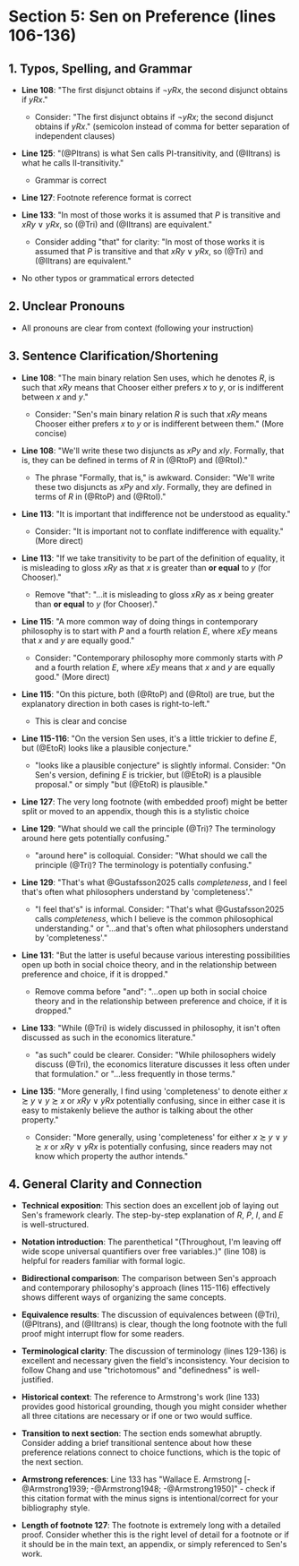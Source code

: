 # Section 5: Sen on Preference (lines 106-136)

## 1. Typos, Spelling, and Grammar
- **Line 108**: "The first disjunct obtains if ¬*yRx*, the second disjunct obtains if *yRx*."
  - Consider: "The first disjunct obtains if ¬*yRx*; the second disjunct obtains if *yRx*." (semicolon instead of comma for better separation of independent clauses)

- **Line 125**: "(@PItrans) is what Sen calls PI-transitivity, and (@IItrans) is what he calls II-transitivity."
  - Grammar is correct

- **Line 127**: Footnote reference format is correct

- **Line 133**: "In most of those works it is assumed that *P* is transitive and *xRy* ∨ *yRx*, so (@Tri) and (@IItrans) are equivalent."
  - Consider adding "that" for clarity: "In most of those works it is assumed that *P* is transitive and that *xRy* ∨ *yRx*, so (@Tri) and (@IItrans) are equivalent."

- No other typos or grammatical errors detected

## 2. Unclear Pronouns
- All pronouns are clear from context (following your instruction)

## 3. Sentence Clarification/Shortening
- **Line 108**: "The main binary relation Sen uses, which he denotes *R*, is such that *xRy* means that Chooser either prefers *x* to *y*, or is indifferent between *x* and *y*."
  - Consider: "Sen's main binary relation *R* is such that *xRy* means Chooser either prefers *x* to *y* or is indifferent between them." (More concise)

- **Line 108**: "We'll write these two disjuncts as *xPy* and *xIy*. Formally, that is, they can be defined in terms of *R* in (@RtoP) and (@RtoI)."
  - The phrase "Formally, that is," is awkward. Consider: "We'll write these two disjuncts as *xPy* and *xIy*. Formally, they are defined in terms of *R* in (@RtoP) and (@RtoI)."

- **Line 113**: "It is important that indifference not be understood as equality."
  - Consider: "It is important not to conflate indifference with equality." (More direct)

- **Line 113**: "If we take transitivity to be part of the definition of equality, it is misleading to gloss *xRy* as that *x* is greater than **or equal** to *y* (for Chooser)."
  - Remove "that": "...it is misleading to gloss *xRy* as *x* being greater than **or equal** to *y* (for Chooser)."

- **Line 115**: "A more common way of doing things in contemporary philosophy is to start with *P* and a fourth relation *E*, where *xEy* means that *x* and *y* are equally good."
  - Consider: "Contemporary philosophy more commonly starts with *P* and a fourth relation *E*, where *xEy* means that *x* and *y* are equally good." (More direct)

- **Line 115**: "On this picture, both (@RtoP) and (@RtoI) are true, but the explanatory direction in both cases is right-to-left."
  - This is clear and concise

- **Line 115-116**: "On the version Sen uses, it's a little trickier to define *E*, but (@EtoR) looks like a plausible conjecture."
  - "looks like a plausible conjecture" is slightly informal. Consider: "On Sen's version, defining *E* is trickier, but (@EtoR) is a plausible proposal." or simply "but (@EtoR) is plausible."

- **Line 127**: The very long footnote (with embedded proof) might be better split or moved to an appendix, though this is a stylistic choice

- **Line 129**: "What should we call the principle (@Tri)? The terminology around here gets potentially confusing."
  - "around here" is colloquial. Consider: "What should we call the principle (@Tri)? The terminology is potentially confusing."

- **Line 129**: "That's what @Gustafsson2025 calls *completeness*, and I feel that's often what philosophers understand by 'completeness'."
  - "I feel that's" is informal. Consider: "That's what @Gustafsson2025 calls *completeness*, which I believe is the common philosophical understanding." or "...and that's often what philosophers understand by 'completeness'."

- **Line 131**: "But the latter is useful because various interesting possibilities open up both in social choice theory, and in the relationship between preference and choice, if it is dropped."
  - Remove comma before "and": "...open up both in social choice theory and in the relationship between preference and choice, if it is dropped."

- **Line 133**: "While (@Tri) is widely discussed in philosophy, it isn't often discussed as such in the economics literature."
  - "as such" could be clearer. Consider: "While philosophers widely discuss (@Tri), the economics literature discusses it less often under that formulation." or "...less frequently in those terms."

- **Line 135**: "More generally, I find using 'completeness' to denote either *x* ≿ *y* ∨ *y* ≿ *x* or *xRy* ∨ *yRx* potentially confusing, since in either case it is easy to mistakenly believe the author is talking about the other property."
  - Consider: "More generally, using 'completeness' for either *x* ≿ *y* ∨ *y* ≿ *x* or *xRy* ∨ *yRx* is potentially confusing, since readers may not know which property the author intends."

## 4. General Clarity and Connection
- **Technical exposition**: This section does an excellent job of laying out Sen's framework clearly. The step-by-step explanation of *R*, *P*, *I*, and *E* is well-structured.

- **Notation introduction**: The parenthetical "(Throughout, I'm leaving off wide scope universal quantifiers over free variables.)" (line 108) is helpful for readers familiar with formal logic.

- **Bidirectional comparison**: The comparison between Sen's approach and contemporary philosophy's approach (lines 115-116) effectively shows different ways of organizing the same concepts.

- **Equivalence results**: The discussion of equivalences between (@Tri), (@PItrans), and (@IItrans) is clear, though the long footnote with the full proof might interrupt flow for some readers.

- **Terminological clarity**: The discussion of terminology (lines 129-136) is excellent and necessary given the field's inconsistency. Your decision to follow Chang and use "trichotomous" and "definedness" is well-justified.

- **Historical context**: The reference to Armstrong's work (line 133) provides good historical grounding, though you might consider whether all three citations are necessary or if one or two would suffice.

- **Transition to next section**: The section ends somewhat abruptly. Consider adding a brief transitional sentence about how these preference relations connect to choice functions, which is the topic of the next section.

- **Armstrong references**: Line 133 has "Wallace E. Armstrong [-@Armstrong1939; -@Armstrong1948; -@Armstrong1950]" - check if this citation format with the minus signs is intentional/correct for your bibliography style.

- **Length of footnote 127**: The footnote is extremely long with a detailed proof. Consider whether this is the right level of detail for a footnote or if it should be in the main text, an appendix, or simply referenced to Sen's work.
